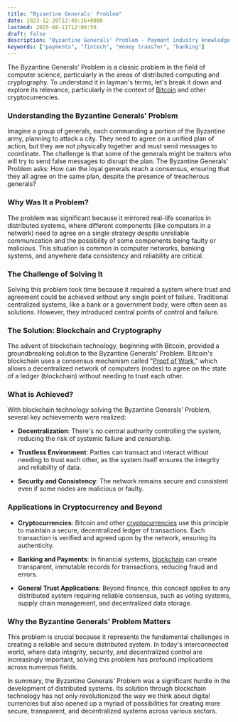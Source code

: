 ```yaml
---
title: "Byzantine Generals' Problem"
date: 2023-12-20T12:49:16+0000
lastmod: 2025-08-11T12:00:59
draft: false
description: "Byzantine Generals' Problem - Payment industry knowledge and insights"
keywords: ["payments", "fintech", "money transfer", "banking"]
---
```


The Byzantine Generals' Problem is a classic problem in the field of computer science, particularly in the areas of distributed computing and cryptography. To understand it in layman's terms, let's break it down and explore its relevance, particularly in the context of [Bitcoin](https://faisalkhanllc.xyz/resources/payments-wiki/b/bitcoin/) and other cryptocurrencies.

### Understanding the Byzantine Generals' Problem

Imagine a group of generals, each commanding a portion of the Byzantine army, planning to attack a city. They need to agree on a unified plan of action, but they are not physically together and must send messages to coordinate. The challenge is that some of the generals might be traitors who will try to send false messages to disrupt the plan. The Byzantine Generals' Problem asks: How can the loyal generals reach a consensus, ensuring that they all agree on the same plan, despite the presence of treacherous generals?

### Why Was It a Problem?

The problem was significant because it mirrored real-life scenarios in distributed systems, where different components (like computers in a network) need to agree on a single strategy despite unreliable communication and the possibility of some components being faulty or malicious. This situation is common in computer networks, banking systems, and anywhere data consistency and reliability are critical.

### The Challenge of Solving It

Solving this problem took time because it required a system where trust and agreement could be achieved without any single point of failure. Traditional centralized systems, like a bank or a government body, were often seen as solutions. However, they introduced central points of control and failure.

### The Solution: Blockchain and Cryptography

The advent of blockchain technology, beginning with Bitcoin, provided a groundbreaking solution to the Byzantine Generals' Problem. Bitcoin's blockchain uses a consensus mechanism called "[Proof of Work](https://faisalkhanllc.xyz/resources/payments-wiki/p/proof-of-work-pow/)," which allows a decentralized network of computers (nodes) to agree on the state of a ledger (blockchain) without needing to trust each other.

### What is Achieved?

With blockchain technology solving the Byzantine Generals' Problem, several key achievements were realized:

- **Decentralization**: There's no central authority controlling the system, reducing the risk of systemic failure and censorship.

- **Trustless Environment**: Parties can transact and interact without needing to trust each other, as the system itself ensures the integrity and reliability of data.

- **Security and Consistency**: The network remains secure and consistent even if some nodes are malicious or faulty.

### Applications in Cryptocurrency and Beyond

- **Cryptocurrencies**: Bitcoin and other [cryptocurrencies](https://faisalkhanllc.xyz/resources/payments-wiki/c/cryptocurrency/) use this principle to maintain a secure, decentralized ledger of transactions. Each transaction is verified and agreed upon by the network, ensuring its authenticity.

- **Banking and Payments**: In financial systems, [blockchain](https://faisalkhanllc.xyz/resources/payments-wiki/b/blockchain/) can create transparent, immutable records for transactions, reducing fraud and errors.

- **General Trust Applications**: Beyond finance, this concept applies to any distributed system requiring reliable consensus, such as voting systems, supply chain management, and decentralized data storage.

### Why the Byzantine Generals' Problem Matters

This problem is crucial because it represents the fundamental challenges in creating a reliable and secure distributed system. In today's interconnected world, where data integrity, security, and decentralized control are increasingly important, solving this problem has profound implications across numerous fields.

In summary, the Byzantine Generals' Problem was a significant hurdle in the development of distributed systems. Its solution through blockchain technology has not only revolutionized the way we think about digital currencies but also opened up a myriad of possibilities for creating more secure, transparent, and decentralized systems across various sectors.